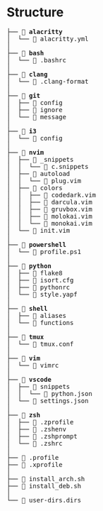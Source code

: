 # Structure

<pre>
├──  <b>alacritty</b>
│  └──  alacritty.yml
│
├──  <b>bash</b>
│  └──  .bashrc
│
├──  <b>clang</b>
│  └──  .clang-format
│
├──  <b>git</b>
│  ├──  config
│  ├──  ignore
│  └──  message
│
├──  <b>i3</b>
│  └──  config
│
├──  <b>nvim</b>
│  ├──  _snippets
│  │  └──  c.snippets
│  ├──  autoload
│  │  └──  plug.vim
│  ├──  colors
│  │  ├──  codedark.vim
│  │  ├──  darcula.vim
│  │  ├──  gruvbox.vim
│  │  ├──  molokai.vim
│  │  └──  monokai.vim
│  └──  init.vim
│
├──  <b>powershell</b>
│  └──  profile.ps1
│
├──  <b>python</b>
│  ├──  flake8
│  ├──  isort.cfg
│  ├──  pythonrc
│  └──  style.yapf
│
├──  <b>shell</b>
│  ├──  aliases
│  └──  functions
│
├──  <b>tmux</b>
│  └──  tmux.conf
│
├──  <b>vim</b>
│  └──  vimrc
│
├──  <b>vscode</b>
│  ├──  snippets
│  │  └──  python.json
│  └──  settings.json
│
├──  <b>zsh</b>
│  ├──  .zprofile
│  ├──  .zshenv
│  ├──  .zshprompt
│  └──  .zshrc
│
├──  .profile
├──  .xprofile
│
├──  install_arch.sh
├──  install_deb.sh
│
└──  user-dirs.dirs
</pre>
